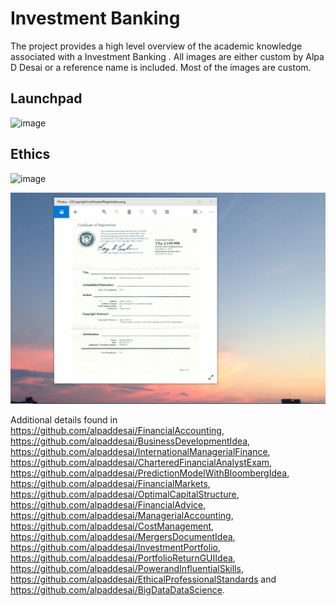 # Investment Banking 

The project provides a high level overview of the academic knowledge associated with a Investment Banking . 
All images are either custom by Alpa D Desai or a reference name is included. Most of the images are custom.

## Launchpad
![image](image_Launchpad.png)

## Ethics
![image](Ethics.jpg)

![image](USCopyrightCertificate.png)

Additional details found in https://github.com/alpaddesai/FinancialAccounting, https://github.com/alpaddesai/BusinessDevelopmentIdea, https://github.com/alpaddesai/InternationalManagerialFinance, https://github.com/alpaddesai/CharteredFinancialAnalystExam, https://github.com/alpaddesai/PredictionModelWithBloombergIdea, https://github.com/alpaddesai/FinancialMarkets, https://github.com/alpaddesai/OptimalCapitalStructure, https://github.com/alpaddesai/FinancialAdvice, https://github.com/alpaddesai/ManagerialAccounting, https://github.com/alpaddesai/CostManagement, https://github.com/alpaddesai/MergersDocumentIdea, https://github.com/alpaddesai/InvestmentPortfolio, https://github.com/alpaddesai/PortfolioReturnGUIIdea, https://github.com/alpaddesai/PowerandInfluentialSkills, https://github.com/alpaddesai/EthicalProfessionalStandards and https://github.com/alpaddesai/BigDataDataScience. 
